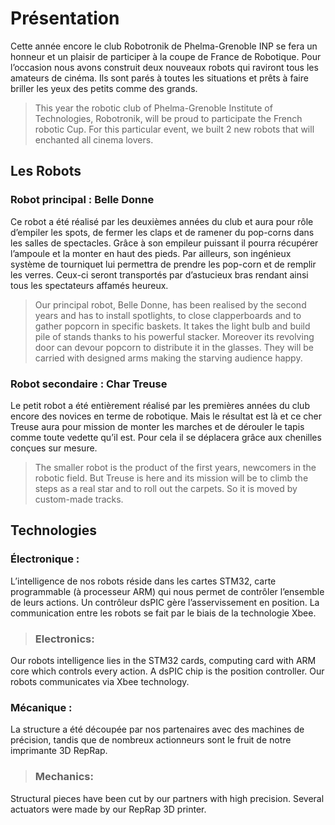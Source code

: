 # Présentation
Cette année encore le club Robotronik de Phelma-Grenoble INP se fera un honneur et un plaisir de participer à la coupe de France de Robotique. Pour l’occasion nous avons construit deux nouveaux robots qui raviront tous les amateurs de cinéma. Ils sont parés à toutes les situations et prêts à faire briller les yeux des petits comme des grands.

>This year the robotic club of Phelma-Grenoble Institute of Technologies, Robotronik, will be proud to participate the French robotic Cup. For this particular event, we built 2 new robots that will enchanted all cinema lovers.

## Les Robots
### Robot principal : Belle Donne
Ce robot a été réalisé par les deuxièmes années du club et aura pour rôle d’empiler les spots, de fermer les claps et de ramener du pop-corns dans les salles de spectacles. Grâce à son empileur puissant il pourra récupérer l’ampoule et la monter en haut des pieds. Par ailleurs, son ingénieux système de tourniquet lui permettra de prendre les pop-corn et de remplir les verres. Ceux-ci seront transportés par d’astucieux bras rendant ainsi tous les spectateurs affamés heureux.
>Our principal robot, Belle Donne, has been realised by the second years and has to install spotlights, to close clapperboards and to gather popcorn in specific baskets. It takes the light bulb and build pile of stands thanks to his powerful stacker. Moreover its revolving door can devour popcorn to distribute it in the glasses. They will be carried with designed arms making the starving audience happy.

### Robot secondaire : Char Treuse
Le petit robot a été entièrement réalisé par les premières années du club encore des novices en terme de robotique. Mais le résultat est là et ce cher Treuse aura pour mission de monter les marches et de dérouler le tapis comme toute vedette qu’il est. Pour cela il se déplacera grâce aux chenilles conçues sur mesure.
>The smaller robot is the product of the first years, newcomers in the robotic field. But Treuse is here and its mission will be to climb the steps as a real star and to roll out the carpets. So it is moved by custom-made tracks.

## Technologies
### Électronique :
L’intelligence de nos robots réside dans les cartes STM32, carte programmable (à processeur ARM) qui nous permet de contrôler l’ensemble de leurs actions. Un contrôleur dsPIC gère l’asservissement en position. La communication entre les robots se fait par le biais de la technologie Xbee.
>### Electronics:
Our robots intelligence lies in the STM32 cards, computing card with ARM core which controls every action. A dsPIC chip is the position controller. Our robots communicates via Xbee technology.
### Mécanique :
La structure a été découpée par nos partenaires avec des machines de précision, tandis que de nombreux actionneurs sont le fruit de notre imprimante 3D RepRap.

>### Mechanics:
Structural pieces have been cut by our partners with high precision. Several actuators were made by our RepRap 3D printer.
